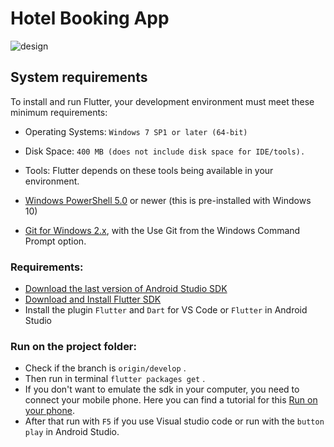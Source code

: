 # Hotel Booking App

![design](https://cdn.dribbble.com/users/443226/screenshots/6111374/hotel_app_exploration_4x.jpg)

## System requirements
To install and run Flutter, your development environment must meet these minimum requirements:

- Operating Systems: ```Windows 7 SP1 or later (64-bit)```

- Disk Space: ```400 MB (does not include disk space for IDE/tools).```

- Tools: Flutter depends on these tools being available in your environment.

- [Windows PowerShell 5.0](https://docs.microsoft.com/es-es/powershell/scripting/install/installing-windows-powershell?view=powershell-6) or newer (this is pre-installed with Windows 10)

- [Git for Windows 2.x](https://git-scm.com/download/win), with the Use Git from the Windows Command Prompt option.

### Requirements:
- [Download the last version of Android Studio SDK](https://developer.android.com/studio)
- [Download and Install Flutter SDK](https://flutter.dev/docs/get-started/install)
- Install the plugin ```Flutter``` and ```Dart``` for VS Code or ```Flutter``` in Android Studio


### Run on the project folder:

- Check if the branch is ```origin/develop``` .
- Then run in terminal ```flutter packages get``` .
- If you don't want to emulate the sdk in your computer, you need to connect your mobile phone. Here you can find a tutorial for this [Run on your phone](https://www.youtube.com/watch?v=NIp7yGxf30I).
- After that run with ```F5``` if you use Visual studio code or run with the ```button play``` in Android Studio.
